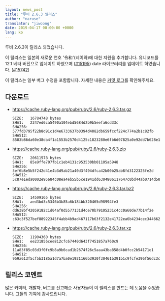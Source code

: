 ```yaml
---
layout: news_post
title: "루비 2.6.3 릴리스"
author: "naruse"
translator: "jiwoong"
date: 2019-04-17 00:00:00 +0000
lang: ko
---
```


루비 2.6.3이 릴리스 되었습니다.

이 릴리스는 일본의 새로운 연호 '令和'(레이와)에 대한 지원을 추가합니다.
유니코드를 12.1 베타 버전으로 업데이트 하였으며 ([#15195](https://bugs.ruby-lang.org/issues/15195)) date 라이브러리를 업데이트 하였습니다. ([#15742](https://bugs.ruby-lang.org/issues/15742))

이 릴리스는 일부 버그 수정을 포함합니다. 자세한 내용은 [커밋 로그](https://github.com/ruby/ruby/compare/v2_6_2...v2_6_3)를 확인해주세요.

## 다운로드

* <https://cache.ruby-lang.org/pub/ruby/2.6/ruby-2.6.3.tar.gz>

      SIZE:   16784748 bytes
      SHA1:   2347ed6ca5490a104ebd5684d2b9b5eefa6cd33c
      SHA256: 577fd3795f22b8d91c1d4e6733637b0394d4082db659fccf224c774a2b1c82fb
      SHA512: 8503b86da60e38da4f1a1553b2570d4125c1823280e6fb6d07825a0e92dd7b628e13147ebde085702cbf5c5eddfe7fa5a2445996bc29164196a53bc917b02112

* <https://cache.ruby-lang.org/pub/ruby/2.6/ruby-2.6.3.zip>

      SIZE:   20611578 bytes
      SHA1:   85e9ffe707fb1c1eb4131c953530bb01105a5948
      SHA256: 5ef6b8e5b5f242d41e4b3d9ab21a40d3f494dfca42b00b25ab8fd3122325fe2d
      SHA512: 5c87e1eda0002e95684c08ea4eb55b5ce1941dd6304806117647c0bd44ab0714d50fe3b24c322a4f5978286a5442ceaa2d141ebe7cfe07198e0a0b876af6c004

* <https://cache.ruby-lang.org/pub/ruby/2.6/ruby-2.6.3.tar.bz2>

      SIZE:   14509165 bytes
      SHA1:   aed3bd3c5346b3b85a6b184bb320465d98994fe3
      SHA256: dd638bf42059182c1d04af0d5577131d4ce70b79105231c4cc0a60de77b14f2e
      SHA512: c63c3f527bef88922345f4abb4b9ad467117b63f2132e41722ea6b4234cec3446626c3338e673065a06d2894feee92472807c284cbe613a442c8fda234ea7f88

* <https://cache.ruby-lang.org/pub/ruby/2.6/ruby-2.6.3.tar.xz>

      SIZE:   11904360 bytes
      SHA1:   ee231856cee812cfc67440d643f7451857a760c9
      SHA256: 11a83f85c03d3f0fc9b8a9b6cad1b2674f26c5aaa43ba858d4b0fcc2b54171e1
      SHA512: 959a613f5cf5b3185a1d7a7ba0e1921166b3930f30461b391b1c9fcfe396f56dc3c736123dfc7b4e72c32a97dc5a1eb1fd7f09bcc3793a3c5526f6644ba421c8

## 릴리스 코멘트

많은 커미터, 개발자, 버그를 신고해준 사용자들이 이 릴리스를 만드는 데 도움을 주었습니다.
그들의 기여에 감사드립니다.
